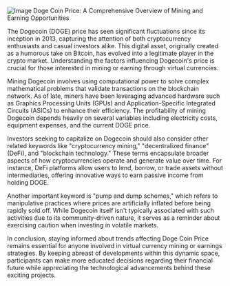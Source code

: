 
![Image](https://github.com/user-attachments/assets/31692037-0104-4703-abd1-696b6a7dd41b)
Doge Coin Price: A Comprehensive Overview of Mining and Earning Opportunities

The Dogecoin (DOGE) price has seen significant fluctuations since its inception in 2013, capturing the attention of both cryptocurrency enthusiasts and casual investors alike. This digital asset, originally created as a humorous take on Bitcoin, has evolved into a legitimate player in the crypto market. Understanding the factors influencing Dogecoin's price is crucial for those interested in mining or earning through virtual currencies.

Mining Dogecoin involves using computational power to solve complex mathematical problems that validate transactions on the blockchain network. As of late, miners have been leveraging advanced hardware such as Graphics Processing Units (GPUs) and Application-Specific Integrated Circuits (ASICs) to enhance their efficiency. The profitability of mining Dogecoin depends heavily on several variables including electricity costs, equipment expenses, and the current DOGE price.

Investors seeking to capitalize on Dogecoin should also consider other related keywords like "cryptocurrency mining," "decentralized finance" (DeFi), and "blockchain technology." These terms encapsulate broader aspects of how cryptocurrencies operate and generate value over time. For instance, DeFi platforms allow users to lend, borrow, or trade assets without intermediaries, offering innovative ways to earn passive income from holding DOGE.

Another important keyword is "pump and dump schemes," which refers to manipulative practices where prices are artificially inflated before being rapidly sold off. While Dogecoin itself isn't typically associated with such activities due to its community-driven nature, it serves as a reminder about exercising caution when investing in volatile markets.

In conclusion, staying informed about trends affecting Doge Coin Price remains essential for anyone involved in virtual currency mining or earnings strategies. By keeping abreast of developments within this dynamic space, participants can make more educated decisions regarding their financial future while appreciating the technological advancements behind these exciting projects.